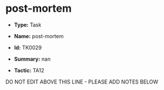 # post-mortem

* **Type:** Task

* **Name:** post-mortem

* **Id:** TK0029

* **Summary:** nan

* **Tactic:** TA12

DO NOT EDIT ABOVE THIS LINE - PLEASE ADD NOTES BELOW